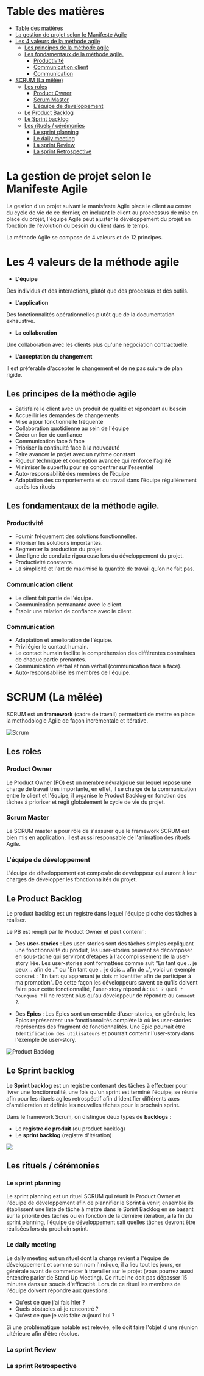 # Table des matières

- [Table des matières](#table-des-matières)
- [La gestion de projet selon le Manifeste Agile](#la-gestion-de-projet-selon-le-manifeste-agile)
- [Les 4 valeurs de la méthode agile](#les-4-valeurs-de-la-méthode-agile)
  - [Les principes de la méthode agile ](#les-principes-de-la-méthode-agile-)
  - [Les fondamentaux de la méthode agile. ](#les-fondamentaux-de-la-méthode-agile-)
    - [Productivité](#productivité)
    - [Communication client](#communication-client)
    - [Communication](#communication)
- [SCRUM (La mêlée)](#scrum-la-mêlée)
  - [Les roles](#les-roles)
    - [Product Owner](#product-owner)
    - [Scrum Master](#scrum-master)
    - [L'équipe de développement](#léquipe-de-développement)
  - [Le Product Backlog](#le-product-backlog)
  - [Le Sprint backlog](#le-sprint-backlog)
  - [Les rituels / cérémonies](#les-rituels--cérémonies)
    - [Le sprint planning](#le-sprint-planning)
    - [Le daily meeting](#le-daily-meeting)
    - [La sprint Review](#la-sprint-review)
    - [La sprint Retrospective](#la-sprint-retrospective)


# La gestion de projet selon le Manifeste Agile

La gestion d'un projet suivant le manisfeste Agile place le client au centre du cycle de vie de ce dernier, en incluant le client au proccessus de mise en place du projet, l'équipe Agile peut ajuster le développement du projet en fonction de l'évolution du besoin du client dans le temps.

La méthode Agile se compose de 4 valeurs et de 12 principes.

# Les 4 valeurs de la méthode agile

- **L'équipe**

Des individus et des interactions, plutôt que des processus et des outils.

- **L’application**

Des fonctionnalités opérationnelles plutôt que de la documentation exhaustive.

- **La collaboration**

Une collaboration avec les clients plus qu'une négociation contractuelle.

- **L’acceptation du changement**

Il est préferable d'accepter le changement et de ne pas suivre de plan rigide.

## Les principes de la méthode agile <a name="pma"></a>

- Satisfaire le client avec un produit de qualité et répondant au besoin
- Accueillir les demandes de changements
- Mise à jour fonctionnelle fréquente 
- Collaboration quotidienne au sein de l'équipe
- Créer un lien de confiance
- Communication face à face
- Prioriser la continuité face à la nouveauté
- Faire avancer le projet avec un rythme constant
- Rigueur technique et conception avancée qui renforce l’agilité
- Minimiser le superflu pour se concentrer sur l’essentiel
- Auto-responsabilité des membres de l’équipe
- Adaptation des comportements et du travail dans l’équipe régulièrement après les rituels

## Les fondamentaux de la méthode agile. <a name="fma"></a>

### Productivité

- Fournir fréquement des solutions fonctionnelles.
- Prioriser les solutions importantes.
- Segmenter la production du projet.
- Une ligne de conduite rigoureuse lors du développement du projet.
- Productivité constante.
- La simplicité et l'art de maximisé la quantité de travail qu’on ne fait pas.

### Communication client

- Le client fait partie de l'équipe.
- Communication permanante avec le client.
- Établir une relation de confiance avec le client.

### Communication 

- Adaptation et amélioration de l'équipe.
- Privilégier le contact humain.
- Le contact humain facilite la compréhension des différentes contraintes de chaque partie prenantes.
- Communication verbal et non verbal (communication face à face).
- Auto-responsabilisé les membres de l'équipe.

# SCRUM (La mêlée)

SCRUM est un **framework** (cadre de travail) permettant de mettre en place la methodologie Agile de façon incrémentale et itérative.

![Scrum](assets/scrum_schema.jpeg)

## Les roles

### Product Owner

Le Product Owner (PO) est un membre névralgique sur lequel repose une charge de travail très importante, en effet, il se charge de la communication entre le client et l'équipe, il organise le Product Backlog en fonction des tâches à prioriser et régit globalement le cycle de vie du projet.

### Scrum Master

Le SCRUM master a pour rôle de s'assurer que le framework SCRUM est bien mis en application, il est aussi responsable de l'animation des rituels Agile.

### L'équipe de développement

L'équipe de développement est composée de developpeur qui auront à leur charges de développer les fonctionnalités du projet.

## Le Product Backlog

Le product backlog est un registre dans lequel l'équipe pioche des tâches à réaliser.

Le PB est rempli par le Product Owner et peut contenir :

- Des **user-stories** : Les user-stories sont des tâches simples expliquant une fonctionnalité du produit, les user-stories peuvent se décomposer en sous-tâche qui serviront d'étapes à l'accomplissement de la user-story liée. Les user-stories sont formattées comme suit "En tant que .. je peux .. afin de .." ou "En tant que .. je dois .. afin de ..", voici un exemple concret : "En tant qu'apprenant je dois m'identifier afin de participer à ma promotion". De cette façon les développeurs savent ce qu'ils doivent faire pour cette fonctionnalité, l'user-story répond à : `Qui ? Quoi ? Pourquoi ?` Il ne restent plus qu'au développeur de répondre au `Comment ?`.

- Des **Epics** : Les Epics sont un ensemble d'user-stories, en générale, les Epics représentent une fonctionnalités complète là où les user-stories représentes des fragment de fonctionnalités. Une Epic pourrait être `Identification des utilisateurs` et pourrait contenir l'user-story dans l'exemple de user-story.

![Product Backlog](assets/backlog.png)

## Le Sprint backlog

Le **Sprint backlog** est un registre contenant des tâches à effectuer pour livrer une fonctionnalité, une fois qu'un sprint est terminé l'équipe, se réunie afin pour les rituels agiles retrospéctif afin d'identifier différents axes d'amélioration et définie les nouvelles tâches pour le prochain sprint.

Dans le framework Scrum, on distingue deux types de **backlogs** :

- Le **registre de produit** (ou product backlog)
- Le **sprint backlog** (registre d'itération)

![](https://bubbleplan.net/blog/wp-content/uploads/2018/05/430.jpeg)

## Les rituels / cérémonies

### Le sprint planning

Le sprint planning est un rituel SCRUM qui réunit le Product Owner et l'équipe de développement afin de plannifier le Sprint à venir, ensemble ils établissent une liste de tâche à mettre dans le Sprint Backlog en se basant sur la priorité des tâches ou en fonction de la dernière itération, à la fin du sprint planning, l'équipe de développement sait quelles tâches devront être réalisées lors du prochain sprint.

### Le daily meeting

Le daily meeting est un rituel dont la charge revient à l'équipe de développement et comme son nom l'indique, il a lieu tout les jours, en générale avant de commencer à travailler sur le projet (vous pourrez aussi entendre parler de Stand Up Meeting).
Ce rituel ne doit pas dépasser 15 minutes dans un soucis d'efficacité.
Lors de ce rituel les membres de l'équipe doivent répondre aux questions :

- Qu'est ce que j'ai fais hier ?
- Quels obstacles ai-je rencontré ?
- Qu'est ce que je vais faire aujourd'hui ?

Si une problématique notable est relevée, elle doit faire l'objet d'une réunion ultérieure afin d'être résolue.


### La sprint Review

### La sprint Retrospective